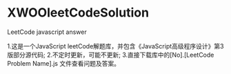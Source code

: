# XWOOleetCodeSolution
LeetCode javascript answer

1.这是一个JavaScript leetCode解题库，并包含《JavaScript高级程序设计》第3版部分源代码;
2.不定时更新，可能不更新;
3.直接下载库中的[No].[LeetCode Problem Name].js 文件查看问题及答案。
